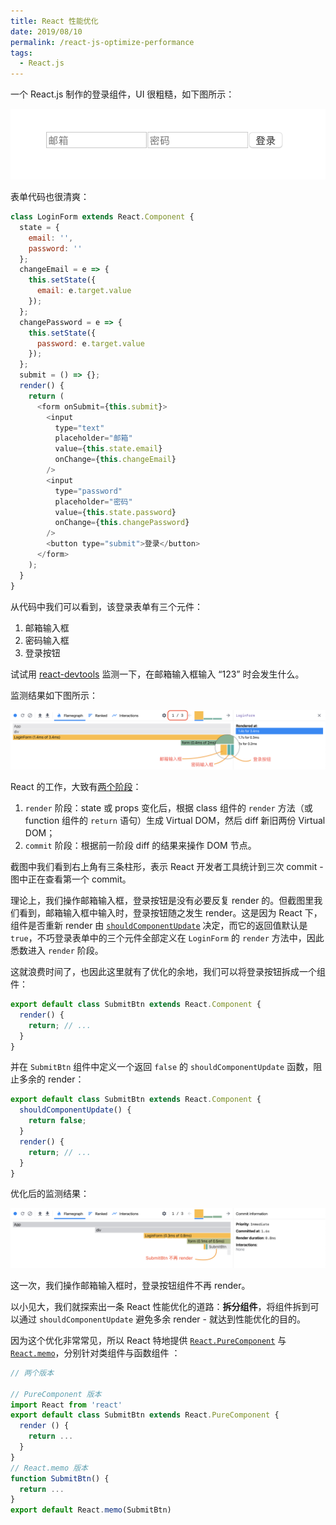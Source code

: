 ```yaml
---
title: React 性能优化
date: 2019/08/10
permalink: /react-js-optimize-performance
tags:
  - React.js
---
```


一个 React.js 制作的登录组件，UI 很粗糙，如下图所示：

![登录表单](login-form.png)

表单代码也很清爽：

```js
class LoginForm extends React.Component {
  state = {
    email: '',
    password: ''
  };
  changeEmail = e => {
    this.setState({
      email: e.target.value
    });
  };
  changePassword = e => {
    this.setState({
      password: e.target.value
    });
  };
  submit = () => {};
  render() {
    return (
      <form onSubmit={this.submit}>
        <input
          type="text"
          placeholder="邮箱"
          value={this.state.email}
          onChange={this.changeEmail}
        />
        <input
          type="password"
          placeholder="密码"
          value={this.state.password}
          onChange={this.changePassword}
        />
        <button type="submit">登录</button>
      </form>
    );
  }
}
```

从代码中我们可以看到，该登录表单有三个元件：

1. 邮箱输入框
2. 密码输入框
3. 登录按钮

试试用 [react-devtools](https://reactjs.org/blog/2019/08/15/new-react-devtools.html) 监测一下，在邮箱输入框输入 “123” 时会发生什么。

监测结果如下图所示：

![React 性能分析](./profile-email-input.png)

React 的工作，大致有[两个阶段](https://reactjs.org/blog/2018/09/10/introducing-the-react-profiler.html#reading-performance-data)：

1. `render` 阶段：state 或 props 变化后，根据 class 组件的 `render` 方法（或 function 组件的 `return` 语句）生成 Virtual DOM，然后 diff 新旧两份 Virtual DOM；
2. `commit` 阶段：根据前一阶段 diff 的结果来操作 DOM 节点。

截图中我们看到右上角有三条柱形，表示 React 开发者工具统计到三次 commit - 图中正在查看第一个 commit。

理论上，我们操作邮箱输入框，登录按钮是没有必要反复 render 的。但截图里我们看到，邮箱输入框中输入时，登录按钮随之发生 render。这是因为 React 下，组件是否重新 render 由 [`shouldComponentUpdate`](https://reactjs.org/docs/react-component.html#shouldcomponentupdate) 决定，而它的返回值默认是 `true`，不巧登录表单中的三个元件全部定义在 `LoginForm` 的 `render` 方法中，因此悉数进入 `render` 阶段。

这就浪费时间了，也因此这里就有了优化的余地，我们可以将登录按钮拆成一个组件：

```js
export default class SubmitBtn extends React.Component {
  render() {
    return; // ...
  }
}
```

并在 `SubmitBtn` 组件中定义一个返回 `false` 的 `shouldComponentUpdate` 函数，阻止多余的 render：

```js
export default class SubmitBtn extends React.Component {
  shouldComponentUpdate() {
    return false;
  }
  render() {
    return; // ...
  }
}
```

优化后的监测结果：

![optimized react](optimized-react-input.png)

这一次，我们操作邮箱输入框时，登录按钮组件不再 render。

以小见大，我们就探索出一条 React 性能优化的道路：**拆分组件**，将组件拆到可以通过 `shouldComponentUpdate` 避免多余 render - 就达到性能优化的目的。

因为这个优化非常常见，所以 React 特地提供 [`React.PureComponent`](https://reactjs.org/docs/react-api.html#reactpurecomponent) 与 [`React.memo`](https://reactjs.org/docs/react-api.html#reactmemo)，分别针对类组件与函数组件 ：

```js
// 两个版本

// PureComponent 版本
import React from 'react'
export default class SubmitBtn extends React.PureComponent {
  render () {
    return ...
  }
}
// React.memo 版本
function SubmitBtn() {
  return ...
}
export default React.memo(SubmitBtn)
```
